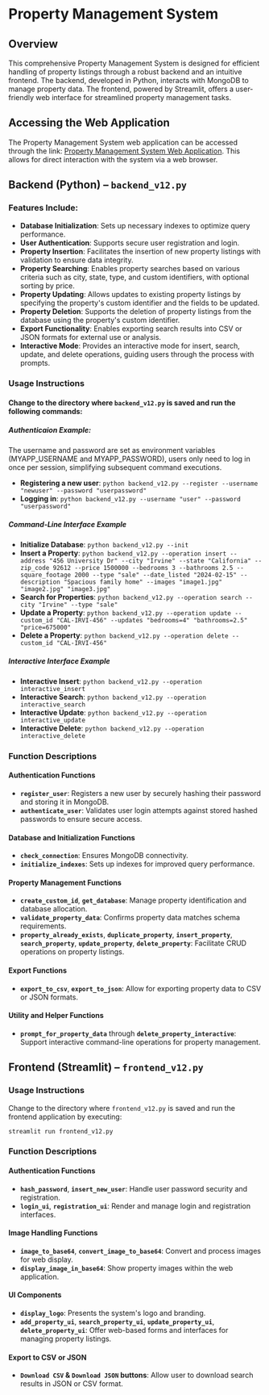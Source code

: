 # Property Management System

## Overview

This comprehensive Property Management System is designed for efficient handling of property listings through a robust backend and an intuitive frontend. The backend, developed in Python, interacts with MongoDB to manage property data. The frontend, powered by Streamlit, offers a user-friendly web interface for streamlined property management tasks.

## Accessing the Web Application

The Property Management System web application can be accessed through the link: [Property Management System Web Application](https://bit.ly/3xHxiNZ). This allows for direct interaction with the system via a web browser.

## Backend (Python) – `backend_v12.py`

### Features Include:

- **Database Initialization**: Sets up necessary indexes to optimize query performance.
- **User Authentication**: Supports secure user registration and login.
- **Property Insertion**: Facilitates the insertion of new property listings with validation to ensure data integrity.
- **Property Searching**: Enables property searches based on various criteria such as city, state, type, and custom identifiers, with optional sorting by price.
- **Property Updating**: Allows updates to existing property listings by specifying the property's custom identifier and the fields to be updated.
- **Property Deletion**: Supports the deletion of property listings from the database using the property's custom identifier.
- **Export Functionality**: Enables exporting search results into CSV or JSON formats for external use or analysis.
- **Interactive Mode**: Provides an interactive mode for insert, search, update, and delete operations, guiding users through the process with prompts.

### Usage Instructions
#### Change to the directory where `backend_v12.py` is saved and run the following commands:

##### Authenticaion Example:
The username and password are set as environment variables (MYAPP_USERNAME and MYAPP_PASSWORD), users only need to log in once per session, simplifying subsequent command executions.
- **Registering a new user**: `python backend_v12.py --register --username "newuser" --password "userpassword"`
- **Logging in**: `python backend_v12.py --username "user" --password "userpassword"`

##### Command-Line Interface Example
- **Initialize Database**: `python backend_v12.py --init`
- **Insert a Property**: `python backend_v12.py --operation insert --address "456 University Dr" --city "Irvine" --state "California" --zip_code 92612 --price 1500000 --bedrooms 3 --bathrooms 2.5 --square_footage 2000 --type "sale" --date_listed "2024-02-15" --description "Spacious family home" --images "image1.jpg" "image2.jpg" "image3.jpg"`
- **Search for Properties**: `python backend_v12.py --operation search --city "Irvine" --type "sale"`
- **Update a Property**: `python backend_v12.py --operation update --custom_id "CAL-IRVI-456" --updates "bedrooms=4" "bathrooms=2.5" "price=675000"`
- **Delete a Property**: `python backend_v12.py --operation delete --custom_id "CAL-IRVI-456"`

##### Interactive Interface Example

- **Interactive Insert**: `python backend_v12.py --operation interactive_insert`
- **Interactive Search**: `python backend_v12.py --operation interactive_search`
- **Interactive Update**: `python backend_v12.py --operation interactive_update`
- **Interactive Delete**: `python backend_v12.py --operation interactive_delete`

### Function Descriptions

#### Authentication Functions
- **`register_user`**: Registers a new user by securely hashing their password and storing it in MongoDB.
- **`authenticate_user`**: Validates user login attempts against stored hashed passwords to ensure secure access.

#### Database and Initialization Functions
- **`check_connection`**: Ensures MongoDB connectivity.
- **`initialize_indexes`**: Sets up indexes for improved query performance.

#### Property Management Functions
- **`create_custom_id`**, **`get_database`**: Manage property identification and database allocation.
- **`validate_property_data`**: Confirms property data matches schema requirements.
- **`property_already_exists`**, **`duplicate_property`**, **`insert_property`**, **`search_property`**, **`update_property`**, **`delete_property`**: Facilitate CRUD operations on property listings.

#### Export Functions
- **`export_to_csv`**, **`export_to_json`**: Allow for exporting property data to CSV or JSON formats.

#### Utility and Helper Functions
- **`prompt_for_property_data`** through **`delete_property_interactive`**: Support interactive command-line operations for property management.

## Frontend (Streamlit) – `frontend_v12.py`

### Usage Instructions

Change to the directory where `frontend_v12.py` is saved and run the frontend application by executing:

`streamlit run frontend_v12.py`

### Function Descriptions

#### Authentication Functions
- **`hash_password`**, **`insert_new_user`**: Handle user password security and registration.
- **`login_ui`**, **`registration_ui`**: Render and manage login and registration interfaces.

#### Image Handling Functions
- **`image_to_base64`**, **`convert_image_to_base64`**: Convert and process images for web display.
- **`display_image_in_base64`**: Show property images within the web application.

#### UI Components
- **`display_logo`**: Presents the system's logo and branding.
- **`add_property_ui`**, **`search_property_ui`**, **`update_property_ui`**, **`delete_property_ui`**: Offer web-based forms and interfaces for managing property listings.

#### Export to CSV or JSON
- **`Download CSV` & `Download JSON` buttons**: Allow user to download search results in JSON or CSV format.

